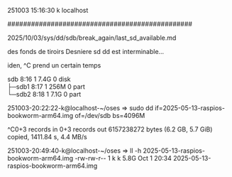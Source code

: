 251003
15:16:30
k
localhost

###############################################

2025/10/03/sys/dd/sdb/break_again/last_sd_available.md

des fonds de tiroirs
Desniere sd
dd est interminable...

iden, ^C prend un certain temps

sdb                   8:16   1   7.4G  0 disk  
├─sdb1                8:17   1   256M  0 part  
└─sdb2                8:18   1   7.1G  0 part  

251003-20:22:22-k@localhost-~/oses
=> sudo dd if=2025-05-13-raspios-bookworm-arm64.img of=/dev/sdb bs=4096M

^C0+3 records in
0+3 records out
6157238272 bytes (6.2 GB, 5.7 GiB) copied, 1411.84 s, 4.4 MB/s

251003-20:49:40-k@localhost-~/oses
=> ll -h 2025-05-13-raspios-bookworm-arm64.img
-rw-rw-r-- 1 k k 5.8G Oct  1 20:34 2025-05-13-raspios-bookworm-arm64.img

